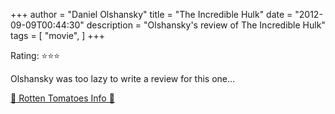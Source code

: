 +++
author = "Daniel Olshansky"
title = "The Incredible Hulk"
date = "2012-09-09T00:44:30"
description = "Olshansky's review of The Incredible Hulk"
tags = [
    "movie",
]
+++

Rating: ⭐⭐⭐

Olshansky was too lazy to write a review for this one...

[🍅 Rotten Tomatoes Info 🍅](https://www.rottentomatoes.com//m/the_incredible_hulk)